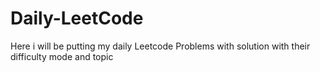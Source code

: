 # Daily-LeetCode
Here i will be putting my daily Leetcode Problems with solution with their difficulty mode and topic 
